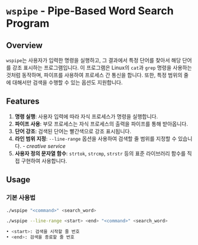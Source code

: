 # `wspipe` - Pipe-Based Word Search Program

## Overview

`wspipe`는 사용자가 입력한 명령을 실행하고, 그 결과에서 특정 단어를 찾아서 해당 단어를 강조 표시하는 프로그램입니다. 이 프로그램은 Linux의 `cat`과 `grep` 명령을 사용하는 것처럼 동작하며, 파이프를 사용하여 프로세스 간 통신을 합니다. 또한, 특정 범위의 줄에 대해서만 검색을 수행할 수 있는 옵션도 지원합니다.

## Features

1. **명령 실행**: 사용자 입력에 따라 자식 프로세스가 명령을 실행합니다.
2. **파이프 사용**: 부모 프로세스는 자식 프로세스의 출력을 파이프를 통해 받아옵니다.
3. **단어 강조**: 검색된 단어는 빨간색으로 강조 표시됩니다.
4. **라인 범위 지정**: `--line-range` 옵션을 사용하여 검색할 줄 범위를 지정할 수 있습니다. - _creative service_
5. **사용자 정의 문자열 함수**: `strtok`, `strcmp`, `strstr` 등의 표준 라이브러리 함수를 직접 구현하여 사용합니다.

## Usage

### 기본 사용법

```bash
./wspipe "<command>" <search_word>

./wspipe --line-range <start> <end> "<command>" <search_word>

• <start>: 검색을 시작할 줄 번호
• <end>: 검색을 종료할 줄 번호
```
